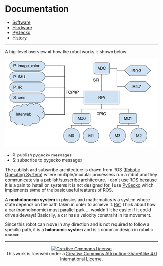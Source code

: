# Documentation

- [Software](./software.md)
- [Hardware](./hardware.md)
- [PyGecko](./pygecko.md)
- [History](./history.md)

---

A highlevel overview of how the robot works is shown below

![](./pics/soccer_parts.png)

- P: publish pygecko messages
- S: subscribe to pygecko messages

The publish and subscribe architecture is drawn from ROS ([Robotic Operating System](http://www.ros.org/)) where multiple/modular processess run a robot and
they communicate via a publish/subscribe architecture. I don't use ROS because
it is a pain to install on systems it is not designed for. I use [PyGecko](https://github.com/walchko/pygecko) which implements some of the basic
useful features of ROS.

A **nonholonomic system** in physics and mathematics is a system whose state
depends on the path taken in order to achieve it. [Ref](https://en.wikipedia.org/wiki/Nonholonomic_system)
Think about how a car (nonholonomic) must parallel park ... wouldn't it be easier
if it could drive sideways! Basically, a car has a velocity constraint in its
movement.

Since this robot can move in any direction and is not required to follow a specific
path, it is a **holonomic system** and is a common design in robotic soccer.

---

<p align="center">
	<a rel="license" href="http://creativecommons.org/licenses/by-sa/4.0/">
		<img alt="Creative Commons License"  src="https://i.creativecommons.org/l/by-sa/4.0/88x31.png" />
	</a>
	<br />This work is licensed under a <a rel="license" href="http://creativecommons.org/licenses/by-sa/4.0/">Creative Commons Attribution-ShareAlike 4.0 International License</a>.
</p>

